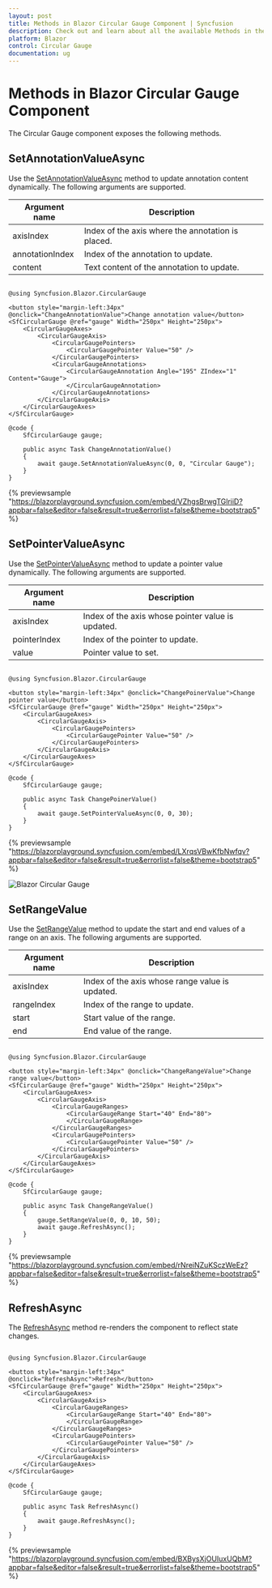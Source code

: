 ```yaml
---
layout: post
title: Methods in Blazor Circular Gauge Component | Syncfusion
description: Check out and learn about all the available Methods in the Syncfusion Blazor Circular Gauge component.
platform: Blazor
control: Circular Gauge
documentation: ug
---
```


# Methods in Blazor Circular Gauge Component

The Circular Gauge component exposes the following methods.

## SetAnnotationValueAsync

Use the [SetAnnotationValueAsync](https://help.syncfusion.com/cr/blazor/Syncfusion.Blazor.CircularGauge.SfCircularGauge.html#methods) method to update annotation content dynamically. The following arguments are supported.

| Argument name   | Description |
|-----------------|-------------|
| axisIndex       | Index of the axis where the annotation is placed. |
| annotationIndex | Index of the annotation to update. |
| content         | Text content of the annotation to update. |

```cshtml

@using Syncfusion.Blazor.CircularGauge

<button style="margin-left:34px" @onclick="ChangeAnnotationValue">Change annotation value</button>
<SfCircularGauge @ref="gauge" Width="250px" Height="250px">
    <CircularGaugeAxes>
        <CircularGaugeAxis>
            <CircularGaugePointers>
                <CircularGaugePointer Value="50" />
            </CircularGaugePointers>
            <CircularGaugeAnnotations>
                <CircularGaugeAnnotation Angle="195" ZIndex="1" Content="Gauge">
                </CircularGaugeAnnotation>
            </CircularGaugeAnnotations>
        </CircularGaugeAxis>
    </CircularGaugeAxes>
</SfCircularGauge>

@code {
    SfCircularGauge gauge;

    public async Task ChangeAnnotationValue()
    {
        await gauge.SetAnnotationValueAsync(0, 0, "Circular Gauge");
    } 
}

```
{% previewsample "https://blazorplayground.syncfusion.com/embed/VZhgsBrwgTGlriiD?appbar=false&editor=false&result=true&errorlist=false&theme=bootstrap5" %}

## SetPointerValueAsync

Use the [SetPointerValueAsync](https://help.syncfusion.com/cr/blazor/Syncfusion.Blazor.CircularGauge.SfCircularGauge.html#methods) method to update a pointer value dynamically. The following arguments are supported.

| Argument name | Description |
|---------------|-------------|
| axisIndex     | Index of the axis whose pointer value is updated. |
| pointerIndex  | Index of the pointer to update. |
| value         | Pointer value to set. |

```cshtml

@using Syncfusion.Blazor.CircularGauge

<button style="margin-left:34px" @onclick="ChangePoinerValue">Change pointer value</button>
<SfCircularGauge @ref="gauge" Width="250px" Height="250px">
    <CircularGaugeAxes>
        <CircularGaugeAxis>
            <CircularGaugePointers>
                <CircularGaugePointer Value="50" />
            </CircularGaugePointers>
        </CircularGaugeAxis>
    </CircularGaugeAxes>
</SfCircularGauge>

@code {
    SfCircularGauge gauge;

    public async Task ChangePoinerValue()
    {
        await gauge.SetPointerValueAsync(0, 0, 30);
    }
}

```
{% previewsample "https://blazorplayground.syncfusion.com/embed/LXrqsVBwKfbNwfqv?appbar=false&editor=false&result=true&errorlist=false&theme=bootstrap5" %}

![Blazor Circular Gauge](./images/blazor-circulargauge.png)

## SetRangeValue

Use the [SetRangeValue](https://help.syncfusion.com/cr/blazor/Syncfusion.Blazor.CircularGauge.SfCircularGauge.html#Syncfusion_Blazor_CircularGauge_SfCircularGauge_SetRangeValue_System_Int32_System_Int32_System_Double_System_Double_) method to update the start and end values of a range on an axis. The following arguments are supported.

| Argument name | Description |
|---------------|-------------|
| axisIndex     | Index of the axis whose range value is updated. |
| rangeIndex    | Index of the range to update. |
| start         | Start value of the range. |
| end           | End value of the range. |

```cshtml

@using Syncfusion.Blazor.CircularGauge

<button style="margin-left:34px" @onclick="ChangeRangeValue">Change range value</button>
<SfCircularGauge @ref="gauge" Width="250px" Height="250px">
    <CircularGaugeAxes>
        <CircularGaugeAxis>
            <CircularGaugeRanges>
                <CircularGaugeRange Start="40" End="80">
                </CircularGaugeRange>
            </CircularGaugeRanges>
            <CircularGaugePointers>
                <CircularGaugePointer Value="50" />
            </CircularGaugePointers>
        </CircularGaugeAxis>
    </CircularGaugeAxes>
</SfCircularGauge>

@code {
    SfCircularGauge gauge;

    public async Task ChangeRangeValue()
    {
        gauge.SetRangeValue(0, 0, 10, 50);
        await gauge.RefreshAsync();
    }
}

 ```
{% previewsample "https://blazorplayground.syncfusion.com/embed/rNreiNZuKSczWeEz?appbar=false&editor=false&result=true&errorlist=false&theme=bootstrap5" %}

## RefreshAsync

The [RefreshAsync](https://help.syncfusion.com/cr/blazor/Syncfusion.Blazor.CircularGauge.SfCircularGauge.html#methods) method re-renders the component to reflect state changes.

```cshtml

@using Syncfusion.Blazor.CircularGauge

<button style="margin-left:34px" @onclick="RefreshAsync">Refresh</button>
<SfCircularGauge @ref="gauge" Width="250px" Height="250px">
    <CircularGaugeAxes>
        <CircularGaugeAxis>
            <CircularGaugeRanges>
                <CircularGaugeRange Start="40" End="80">
                </CircularGaugeRange>
            </CircularGaugeRanges>
            <CircularGaugePointers>
                <CircularGaugePointer Value="50" />
            </CircularGaugePointers>
        </CircularGaugeAxis>
    </CircularGaugeAxes>
</SfCircularGauge>

@code {
    SfCircularGauge gauge;

    public async Task RefreshAsync()
    {
        await gauge.RefreshAsync();
    }
}

```
{% previewsample "https://blazorplayground.syncfusion.com/embed/BXBysXjOUIuxUQbM?appbar=false&editor=false&result=true&errorlist=false&theme=bootstrap5" %}
